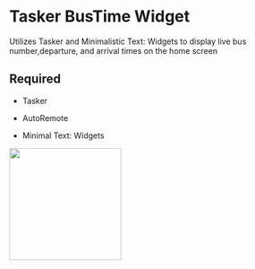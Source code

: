 # Tasker BusTime Widget

Utilizes Tasker and Minimalistic Text: Widgets to display live bus number,departure, and arrival times on the home screen

## Required
- Tasker

- AutoRemote

- Minimal Text: Widgets

<img src="https://user-images.githubusercontent.com/24640479/50578135-4bfeaa00-0dea-11e9-8884-cc93b8f20ba1.jpg" width="200">
